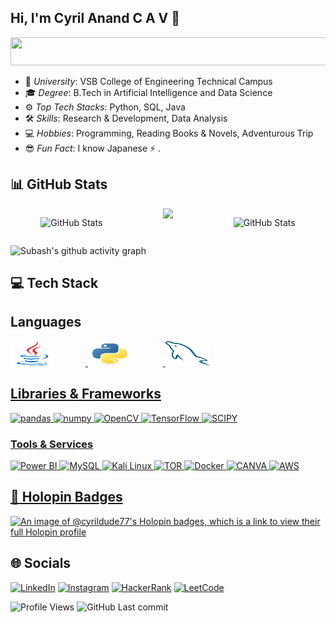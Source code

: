 ## Hi, I'm Cyril Anand C A V 👋

<p align="center">
    <img src="https://img.shields.io/badge/Passionate%20towards%20Software%20Engineer%20%2C%20Cyber%20Security%20Enthusiast%2C%20Developer%20-%20lightblue?style=for-the-badge&color=lightblue" width="2500" height="45"/>
</p>


- 🏫 *University*: VSB College of Engineering Technical Campus
- 🎓 *Degree*: B.Tech in Artificial Intelligence and Data Science
- ⚙ *Top Tech Stacks*: Python, SQL, Java
- 🛠 *Skills*: Research & Development, Data Analysis
- 💻 *Hobbies*: Programming, Reading Books & Novels, Adventurous Trip
- 😎 *Fun Fact*: I know Japanese ⚡
.
## 📊 GitHub Stats

<div align="center" style="display: flex; justify-content: space-around;">

 ![GitHub Stats](https://github-readme-stats.vercel.app/api?username=cyrildude77&theme=merko&show_icons=true&hide_border=true&count_private=true)

<img src = "https://github-readme-stats.vercel.app/api/top-langs/?username=cyrildude77&theme=merko&show_icons=true&hide_border=true&layout=compact" />

![GitHub Stats](https://streak-stats.demolab.com?user=cyrildude77&theme=merko&hide_border=true)

</div>


<!-- Contribution Graph -->
![Subash's github activity graph](https://github-readme-activity-graph.vercel.app/graph?username=cyrildude77&theme=github-compact&v=20250420144027)


<!-- Tech Stack -->
## 💻 Tech Stack

## Languages
<a href="https://www.java.com" target="_blank" rel="noreferrer"> 
    <img src="https://raw.githubusercontent.com/devicons/devicon/master/icons/java/java-original.svg" 
         alt="java" width="70" height="40" style="margin-right: 50px;"/> 
</a>

<a href="https://www.python.org" target="_blank" rel="noreferrer"> 
    <img src="https://raw.githubusercontent.com/devicons/devicon/master/icons/python/python-original.svg" 
         alt="python" width="70" height="40" style="margin-right: 50px;"/> 
</a>

<a href="https://www.w3schools.com/sql/" target="_blank" rel="noreferrer"> 
    <img src="https://raw.githubusercontent.com/devicons/devicon/master/icons/mysql/mysql-original.svg" 
         alt="sql" width="70" height="40" style="margin-right: 50px;"/> 


## Libraries & Frameworks
![pandas](https://img.shields.io/badge/pandas-%23150458?style=for-the-badge&logo=pandas&logoColor=white) ![numpy](https://img.shields.io/badge/numpy-013243?style=for-the-badge&logo=numpy&logoColor=white)
![OpenCV](https://img.shields.io/badge/OpenCV-%23white.svg?style=for-the-badge&logo=opencv&logoColor=%23white) 
![TensorFlow](https://img.shields.io/badge/TENSOR%20FLOW%20-%20black?style=for-the-badge&logo=tensorflow&logoColor=%2523yellow) 
![SCIPY](https://img.shields.io/badge/SCIPY%20-%20purple?style=for-the-badge&logo=scipy&logoColor=%2523blue)

### Tools & Services

![Power BI](https://img.shields.io/badge/Power%20BI-F2C811?style=for-the-badge&logo=powerbi&logoColor=white)
![MySQL](https://img.shields.io/badge/MySQL-4479A1?style=for-the-badge&logo=mysql&logoColor=white)
![Kali Linux](https://img.shields.io/badge/Kali%20Linux-557C93?style=for-the-badge&logo=kali-linux&logoColor=white)
![TOR](https://img.shields.io/badge/TOR%20-%20%237f0ceb?style=for-the-badge&logo=torbrowser&logoColor=white)
![Docker](https://img.shields.io/badge/Docker-2CA5E0?style=for-the-badge&logo=docker&logoColor=white) 
![CANVA](https://img.shields.io/badge/CANVA%20-%238a8a8a?style=for-the-badge&logo=canva)
![AWS](https://img.shields.io/badge/AWS-yellow?style=for-the-badge&logo=awselasticloadbalancing)

<!-- Holopin Badges -->
## 📛 Holopin Badges
[![An image of @cyrildude77's Holopin badges, which is a link to view their full Holopin profile](https://holopin.me/cyrildude77)](https://holopin.io/@cyrildude77)

<!-- Socials -->
## 🌐 Socials
[![LinkedIn](https://img.shields.io/badge/LinkedIn-%230077B5.svg?logo=linkedin&logoColor=white&style=for-the-badge)](www.linkedin.com/in/cyril-anand) 
[![Instagram](https://img.shields.io/badge/Instagram-E4405F?style=for-the-badge&logo=instagram&logoColor=white)](https://www.instagram.com/cyril_offl7/?__pwa=1)
[![HackerRank](https://img.shields.io/badge/HackerRank-%232EC866.svg?logo=hackerrank&logoColor=white&style=for-the-badge)](https://www.hackerrank.com/profile/cyrildude7)
 [![LeetCode](https://img.shields.io/badge/LeetCode-%23FFA116.svg?logo=leetcode&logoColor=white&style=for-the-badge)](https://leetcode.com/u/leD403368B/)


<!-- Status -->
![Profile Views](https://komarev.com/ghpvc/?username=cyrildude77)
![GitHub Last commit](https://img.shields.io/github/last-commit/cyrildude77/cyrildude77)
